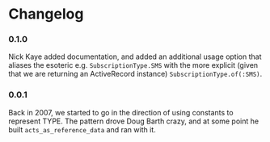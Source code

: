 Changelog
=========

### 0.1.0

Nick Kaye added documentation, and added an additional usage option that aliases the esoteric e.g. `SubscriptionType.SMS` with the more explicit (given that we are returning an ActiveRecord instance) `SubscriptionType.of(:SMS)`.

### 0.0.1

Back in 2007, we started to go in the direction of using constants to represent TYPE. The pattern drove Doug Barth crazy, and at some point he built `acts_as_reference_data` and ran with it.